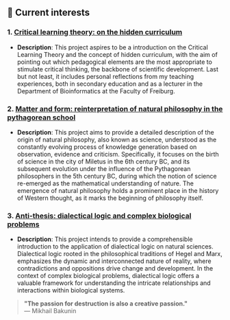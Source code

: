## 🌱 Current interests

### 1. **[Critical learning theory: on the hidden curriculum](https://github.com/gallardoalba/hidden_curriculum)**
   - **Description**: This project aspires to be a introduction on the Critical Learning Theory and the concept of hidden curriculum, with the aim of pointing out which pedagogical elements are the most appropriate to stimulate critical thinking, the backbone of scientific development. Last but not least, it includes personal reflections from my teaching experiences, both in secondary education and as a lecturer in the Department of Bioinformatics at the Faculty of Freiburg.

### 2. **[Matter and form: reinterpretation of natural philosophy in the pythagorean school](https://github.com/gallardoalba/natural_philosophy)**
   - **Description**: This project aims to provide a detailed description of the origin of natural philosophy, also known as science, understood as the constantly evolving process of knowledge generation based on observation, evidence and criticism. Specifically, it focuses on the birth of science in the city of Miletus in the 6th century BC, and its subsequent evolution under the influence of the Pythagorean philosophers in the 5th century BC, during which the notion of science re-emerged as the mathematical understanding of nature. The emergence of natural philosophy holds a prominent place in the history of Western thought, as it marks the beginning of philosophy itself. 

### 3. **[Anti-thesis: dialectical logic and complex biological problems](https://github.com/gallardoalba/anti-thesis)**
   - **Description**: This project intends to provide a comprehensible introduction to the application of dialectical logic on natural sciences. Dialectical logic rooted in the philosophical traditions of Hegel and Marx, emphasizes the dynamic and interconnected nature of reality, where contradictions and oppositions drive change and development. In the context of complex biological problems, dialectical logic offers a valuable framework for understanding the intricate relationships and interactions within biological systems.

> **"The passion for destruction is also a creative passion."**  
> — Mikhail Bakunin
